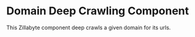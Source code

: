 Domain Deep Crawling Component 
==============================

This Zillabyte component deep crawls a given domain for its urls.



 
 
 
 
 
 
